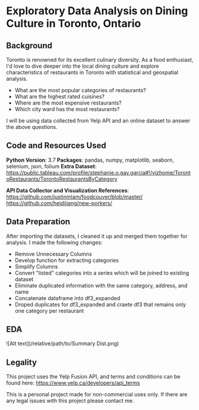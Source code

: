 # Exploratory Data Analysis on Dining Culture in Toronto, Ontario

## Background 
Toronto is renowned for its excellent culinary diversity. As a food enthusiast, I'd love to dive deeper into the local dining culture and explore characteristics of restaurants in Toronto with statistical and geospatial analysis.

  - What are the most popular categories of restaurants?
  - What are the highest rated cuisines?
  - Where are the most expensive restaurants?
  - Which city ward has the most restaurants?
  
I will be using data collected from Yelp API and an online dataset to answer the above questions.

## Code and Resources Used
**Python Version**: 3.7
**Packages**: pandas, numpy, matplotlib, seaborn, selenium, json, folium
**Extra Dataset**: https://public.tableau.com/profile/stephanie.o.gay.garcia#!/vizhome/TorontoRestaurants/TorontoRestaurantsByCategory

**API Data Collector and Visualization References**: https://github.com/justinmlam/foodcouver/blob/master/
https://github.com/heidijiang/new-porkers/

## Data Preparation
After importing the datasets, I cleaned it up and merged them together for analysis. I made the following changes:

  - Remove Unnecessary Columns
  - Develop function for extracting categories
  - Simplify Columns
  - Convert "listed" categories into a series which will be joined to existing dataset
  - Eliminate duplicated information with the same category, address, and name
  - Concatenate dataframe into df3_expanded
  - Droped duplicates for df3_expanded and craete df3 that remains only one category per restaurant 

## EDA
![Alt text](/relative/path/to/Summary Dist.png)


## Legality
This project uses the Yelp Fusion API, and terms and conditions can be found here: https://www.yelp.ca/developers/api_terms 

This is a personal project made for non-commercial uses only. If there are any legal issues with this project please contact me.  
